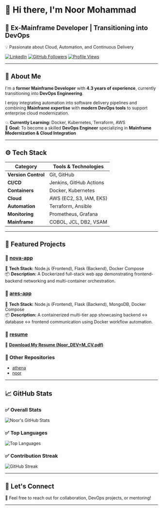 # 👋 Hi there, I'm Noor Mohammad  

## 💼 Ex-Mainframe Developer | Transitioning into DevOps  
💡 Passionate about Cloud, Automation, and Continuous Delivery  

[![LinkedIn](https://img.shields.io/badge/LinkedIn-blue?logo=linkedin&logoColor=white)](https://www.linkedin.com/in/noor-mohammad-828669275)
[![GitHub Followers](https://img.shields.io/github/followers/noormohammad161996-cloud?label=Follow&style=social)](https://github.com/noormohammad161996-cloud)
[![Profile Views](https://komarev.com/ghpvc/?username=noormohammad161996-cloud&label=Profile%20Views&color=0e75b6&style=flat)](https://github.com/noormohammad161996-cloud)

---

## 🎯 About Me  

I'm a **former Mainframe Developer** with **4.3 years of experience**, currently transitioning into **DevOps Engineering**.  

I enjoy integrating automation into software delivery pipelines and combining **Mainframe expertise** with **modern DevOps tools** to support enterprise cloud modernization.  

💥 **Currently Learning:** Docker, Kubernetes, Terraform, AWS  
🎯 **Goal:** To become a skilled **DevOps Engineer** specializing in **Mainframe Modernization & Cloud Integration**

---

## ⚙️ Tech Stack  

| Category | Tools & Technologies |
|-----------|----------------------|
| **Version Control** | Git, GitHub |
| **CI/CD** | Jenkins, GitHub Actions |
| **Containers** | Docker, Kubernetes |
| **Cloud** | AWS (EC2, S3, IAM, EKS) |
| **Automation** | Terraform, Ansible |
| **Monitoring** | Prometheus, Grafana |
| **Mainframe** | COBOL, JCL, DB2, VSAM |

---

## 📂 Featured Projects  

### 🔹 [nova-app](https://github.com/noormohammad161996-cloud/nova-app)  
🧱 **Tech Stack:** Node.js (Frontend), Flask (Backend), Docker Compose  
📦 **Description:** A Dockerized full-stack web app demonstrating frontend-backend networking and multi-container orchestration.  

### 🔹 [ares-app](https://github.com/noormohammad161996-cloud/ares-app)  
🧱 **Tech Stack:** Node.js (Frontend), Flask (Backend), MongoDB, Docker Compose  
📦 **Description:** A containerized multi-tier app showcasing backend ↔ database ↔ frontend communication using Docker workflow automation.  

### 🔹 [resume](https://github.com/noormohammad161996-cloud/resume)  
📄 **[Download My Resume (Noor_DEV+M_CV.pdf)](https://github.com/noormohammad161996-cloud/resume/blob/main/Noor_DEV%2BM_CV.pdf)**  

### 🔹 Other Repositories  
- [athena](https://github.com/noormohammad161996-cloud/athena)  
- [noor](https://github.com/noormohammad161996-cloud/noor)

---

## 📈 GitHub Stats  

### ✅ Overall Stats  
![Noor's GitHub Stats](https://github-readme-stats.vercel.app/api?username=noormohammad161996-cloud&show_icons=true&theme=tokyonight)

### ✅ Top Languages  
![Top Languages](https://github-readme-stats.vercel.app/api/top-langs/?username=noormohammad161996-cloud&layout=compact&theme=tokyonight)

### ✅ Contribution Streak  
![GitHub Streak](https://github-readme-streak-stats.herokuapp.com/?user=noormohammad161996-cloud&theme=tokyonight)

---

## 🤝 Let's Connect  
📩 Feel free to reach out for collaboration, DevOps projects, or mentoring!

---
